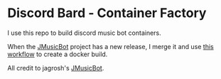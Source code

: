 # Discord Bard - Container Factory
I use this repo to build discord music bot containers.

When the [JMusicBot](https://github.com/jagrosh/MusicBot) project has a new release, I merge it and use [this workflow](https://github.com/adamhurm/discord-bard/actions/workflows/make-release.yml) to create a docker build.

All credit to jagrosh's [JMusicBot](https://github.com/jagrosh/MusicBot).
